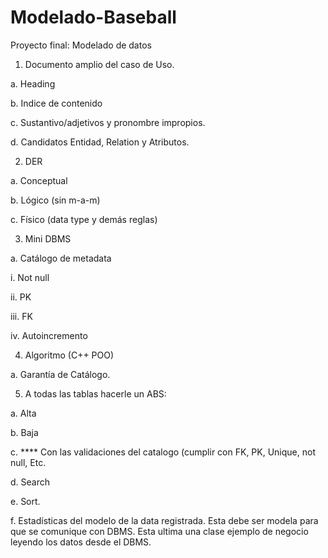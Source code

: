 # Modelado-Baseball
Proyecto final: Modelado de datos

1) Documento amplio del caso de Uso.

  a. Heading

  b. Indice de contenido

  c. Sustantivo/adjetivos y pronombre impropios.

  d. Candidatos  Entidad, Relation y Atributos.

2) DER

  a. Conceptual

  b.  Lógico (sin m-a-m)

  c. Físico (data type y demás reglas)

3) Mini DBMS

  a. Catálogo de metadata

  i. Not null

  ii. PK

  iii. FK

  iv. Autoincremento

4) Algoritmo (C++ POO)

  a. Garantía de Catálogo.

5) A todas las tablas hacerle un ABS:

  a. Alta

  b. Baja

  c. **** Con las validaciones del catalogo (cumplir con FK, PK, Unique, not null, Etc.

  d. Search

  e. Sort.

  f. Estadísticas del modelo de la data registrada. Esta debe ser modela para que se comunique con DBMS. Esta ultima una clase ejemplo de negocio leyendo los datos desde el DBMS.

